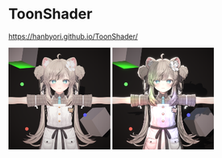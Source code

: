 # ToonShader
https://hanbyori.github.io/ToonShader/

<img src="./pages/images/result01.png" style="max-width: 40%; height: auto;">
<img src="./pages/images/result02.png" style="max-width: 40%; height: auto;">